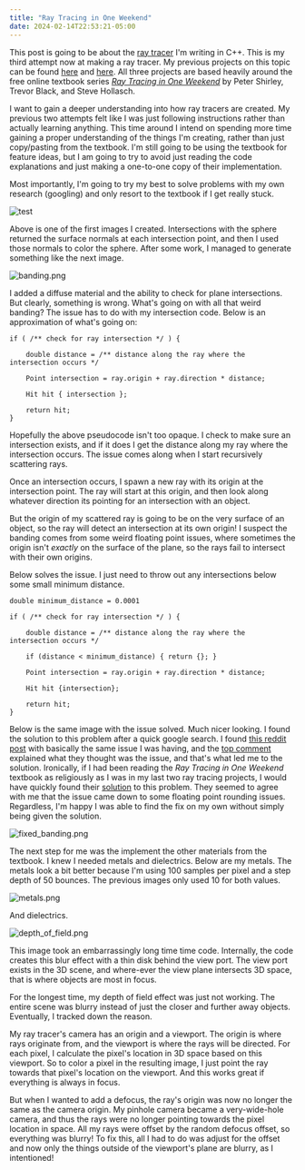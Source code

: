 ```yaml
---
title: "Ray Tracing in One Weekend"
date: 2024-02-14T22:53:21-05:00
---
```


This post is going to be about the
[ray tracer](https://github.com/nsdigirolamo/ray-tracing-playground) I'm writing
in C++. This is my third attempt now at making a ray tracer. My previous
projects on this topic can be found
[here](https://github.com/nsdigirolamo/ray-tracing-in-one-weekend) and
[here](https://github.com/nsdigirolamo/nicks-ray-tracer). All three projects are
based heavily around the free online textbook series
[*Ray Tracing in One Weekend*](https://raytracing.github.io/) by Peter Shirley,
Trevor Black, and Steve Hollasch.

I want to gain a deeper understanding into how ray tracers are created. My
previous two attempts felt like I was just following instructions rather than
actually learning anything. This time around I intend on spending more time
gaining a proper understanding of the things I'm creating, rather than just
copy/pasting from the textbook. I'm still going to be using the textbook for
feature ideas, but I am going to try to avoid just reading the code explanations
and just making a one-to-one copy of their implementation.

Most importantly, I'm going to try my best to solve problems with my own
research (googling) and only resort to the textbook if I get really stuck.

![test](/ray-tracing-in-one-weekend/testing_normals.png)

Above is one of the first images I created. Intersections with the sphere
returned the surface normals at each intersection point, and then I used those
normals to color the sphere. After some work, I managed to generate something
like the next image.

![banding.png](/ray-tracing-in-one-weekend/banding.png)

I added a diffuse material and the ability to check for plane intersections. But
 clearly, something is wrong. What's going on with all that weird banding? The
 issue has to do with my intersection code. Below is an approximation of what's
 going on:

```
if ( /** check for ray intersection */ ) {

	double distance = /** distance along the ray where the intersection occurs */

	Point intersection = ray.origin + ray.direction * distance;

	Hit hit { intersection };

	return hit;
}
```

Hopefully the above pseudocode isn't too opaque. I check to make sure an
intersection exists, and if it does I get the distance along my ray where the
intersection occurs. The issue comes along when I start recursively scattering
rays.

Once an intersection occurs, I spawn a new ray with its origin at the
intersection point. The ray will start at this origin, and then look along
whatever direction its pointing for an intersection with an object.

But the origin of my scattered ray is going to be on the very surface of an
object, so the ray will detect an intersection at its own origin! I suspect
the banding comes from some weird floating point issues, where sometimes the
origin isn't *exactly* on the surface of the plane, so the rays fail to
intersect with their own origins.

Below solves the issue. I just need to throw out any intersections below some
small minimum distance.

```
double minimum_distance = 0.0001

if ( /** check for ray intersection */ ) {

	double distance = /** distance along the ray where the intersection occurs */

	if (distance < minimum_distance) { return {}; }

	Point intersection = ray.origin + ray.direction * distance;

	Hit hit {intersection};

	return hit;
}
```

Below is the same image with the issue solved. Much nicer looking. I found the
solution to this problem after a quick google search. I found
[this reddit post](https://www.reddit.com/r/rust/comments/nacl51/weird_banding_on_custom_ray_tracer/)
with basically the same issue I was having, and the
[top comment](https://www.reddit.com/r/rust/comments/nacl51/weird_banding_on_custom_ray_tracer/gxted9h/)
explained what they thought was the issue, and that's what led me to the
solution. Ironically, if I had been reading the *Ray Tracing in One Weekend*
textbook as religiously as I was in my last two ray tracing projects, I would
have quickly found their
[solution](https://raytracing.github.io/books/RayTracingInOneWeekend.html#diffusematerials/fixingshadowacne)
to this problem. They seemed to agree with me that the issue came down to some
floating point rounding issues. Regardless, I'm happy I was able to find the
fix on my own without simply being given the solution.

![fixed_banding.png](/ray-tracing-in-one-weekend/fixed_banding.png)

The next step for me was the implement the other materials from the textbook.
I knew I needed metals and dielectrics. Below are my metals. The metals look a
bit better because I'm using 100 samples per pixel and a step depth of
50 bounces. The previous images only used 10 for both values.

![metals.png](/ray-tracing-in-one-weekend/metals.png)

And dielectrics.

![depth_of_field.png](/ray-tracing-in-one-weekend/depth_of_field.png)

This image took an embarrassingly long time time code. Internally, the code
creates this blur effect with a thin disk behind the view port. The view port
exists in the 3D scene, and where-ever the view plane intersects 3D space,
that is where objects are most in focus.

For the longest time, my depth of field effect was just not working. The
entire scene was blurry instead of just the closer and further away objects.
Eventually, I tracked down the reason.

My ray tracer's camera has an origin and a viewport. The origin is where rays
originate from, and the viewport is where the rays will be directed. For each
pixel, I calculate the pixel's location in 3D space based on this viewport. So
to color a pixel in the resulting image, I just point the ray towards that
pixel's location on the viewport. And this works great if everything is always
in focus.

But when I wanted to add a defocus, the ray's origin was now no longer the same
as the camera origin. My pinhole camera became a very-wide-hole camera, and thus
the rays were no longer pointing towards the pixel location in space. All my
rays were offset by the random defocus offset, so everything was blurry! To fix
this, all I had to do was adjust for the offset and now only the things outside
of the viewport's plane are blurry, as I intentioned!
